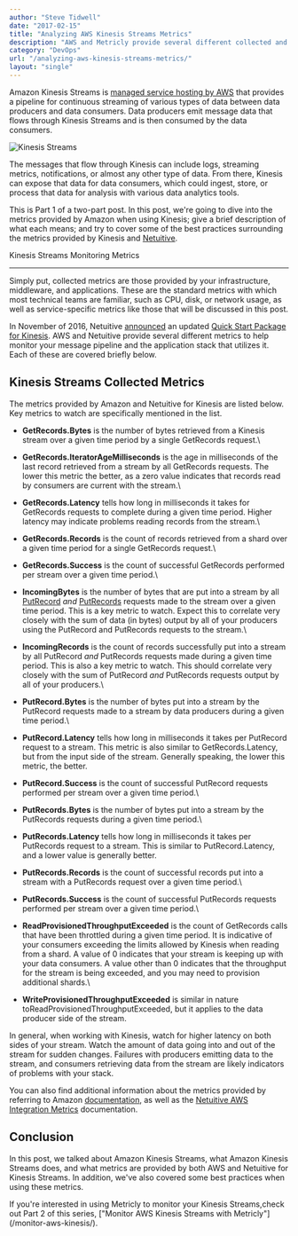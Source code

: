 ```yaml
---
author: "Steve Tidwell"
date: "2017-02-15"
title: "Analyzing AWS Kinesis Streams Metrics"
description: "AWS and Metricly provide several different collected and computed metrics to help monitor your Kinesis Streams and the application stack that utilizes it."
category: "DevOps"
url: "/analyzing-aws-kinesis-streams-metrics/"
layout: "single"
---
```


Amazon Kinesis Streams is [managed service hosting by AWS](https://aws.amazon.com/kinesis/streams/) that provides a pipeline for continuous streaming of various types of data between data producers and data consumers. Data producers emit message data that flows through Kinesis Streams and is then consumed by the data consumers.

![Kinesis Streams](https://s3-us-west-2.amazonaws.com/com-netuitive-app-usw2-public/wp-content/uploads/2017/02/kinesis.png)

The messages that flow through Kinesis can include logs, streaming metrics, notifications, or almost any other type of data. From there, Kinesis can expose that data for data consumers, which could ingest, store, or process that data for analysis with various data analytics tools.

This is Part 1 of a two-part post. In this post, we're going to dive into the metrics provided by Amazon when using Kinesis; give a brief description of what each means; and try to cover some of the best practices surrounding the metrics provided by Kinesis and [Netuitive](/product).

Kinesis Streams Monitoring Metrics

------------------------------------

Simply put, collected metrics are those provided by your infrastructure, middleware, and applications. These are the standard metrics with which most technical teams are familiar, such as CPU, disk, or network usage, as well as service-specific metrics like those that will be discussed in this post.

In November of 2016, Netuitive [announced](/november-2016-release-highlights) an updated [Quick Start Package for Kinesis](https://github.com/netuitive-community-packages/netuitive-packages-aws-kinesis). AWS and Netuitive provide several different metrics to help monitor your message pipeline and the application stack that utilizes it. Each of these are covered briefly below.

Kinesis Streams Collected Metrics
---------------------------------

The metrics provided by Amazon and Netuitive for Kinesis are listed below. Key metrics to watch are specifically mentioned in the list.

-   **GetRecords.Bytes** is the number of bytes retrieved from a Kinesis stream over a given time period by a single GetRecords request.\
-   **GetRecords.IteratorAgeMilliseconds** is the age in milliseconds of the last record retrieved from a stream by all GetRecords requests. The lower this metric the better, as a zero value indicates that records read by consumers are current with the stream.\
-   **GetRecords.Latency** tells how long in milliseconds it takes for GetRecords requests to complete during a given time period. Higher latency may indicate problems reading records from the stream.\
-   **GetRecords.Records** is the count of records retrieved from a shard over a given time period for a single GetRecords request.\
-   **GetRecords.Success** is the count of successful GetRecords performed per stream over a given time period.\
-   **IncomingBytes** is the number of bytes that are put into a stream by all [PutRecord](http://docs.aws.amazon.com/kinesis/latest/APIReference/API_PutRecord.html) *and* [PutRecords](http://docs.aws.amazon.com/kinesis/latest/APIReference/API_PutRecords.html) requests made to the stream over a given time period. This is a key metric to watch. Expect this to correlate very closely with the sum of data (in bytes) output by all of your producers using the PutRecord and PutRecords requests to the stream.\
-   **IncomingRecords** is the count of records successfully put into a stream by all PutRecord *and* PutRecords requests made during a given time period. This is also a key metric to watch. This should correlate very closely with the sum of PutRecord *and* PutRecords requests output by all of your producers.\
-   **PutRecord.Bytes** is the number of bytes put into a stream by the PutRecord requests made to a stream by data producers during a given time period.\
-   **PutRecord.Latency** tells how long in milliseconds it takes per PutRecord request to a stream. This metric is also similar to GetRecords.Latency, but from the input side of the stream. Generally speaking, the lower this metric, the better.

-   **PutRecord.Success** is the count of successful PutRecord requests performed per stream over a given time period.\
-   **PutRecords.Bytes** is the number of bytes put into a stream by the PutRecords requests during a given time period.\
-   **PutRecords.Latency** tells how long in milliseconds it takes per PutRecords request to a stream. This is similar to PutRecord.Latency, and a lower value is generally better.

-   **PutRecords.Records** is the count of successful records put into a stream with a PutRecords request over a given time period.\
-   **PutRecords.Success** is the count of successful PutRecords requests performed per stream over a given time period.\
-   **ReadProvisionedThroughputExceeded** is the count of GetRecords calls that have been throttled during a given time period. It is indicative of your consumers exceeding the limits allowed by Kinesis when reading from a shard. A value of 0 indicates that your stream is keeping up with your data consumers. A value other than 0 indicates that the throughput for the stream is being exceeded, and you may need to provision additional shards.\
-   **WriteProvisionedThroughputExceeded** is similar in nature toReadProvisionedThroughputExceeded, but it applies to the data producer side of the stream.

In general, when working with Kinesis, watch for higher latency on both sides of your stream. Watch the amount of data going into and out of the stream for sudden changes. Failures with producers emitting data to the stream, and consumers retrieving data from the stream are likely indicators of problems with your stack.

You can also find additional information about the metrics provided by referring to Amazon [documentation](http://docs.aws.amazon.com/streams/latest/dev/monitoring-with-cloudwatch.html), as well as the [Netuitive AWS Integration Metrics](https://help.netuitive.com/Content/Integrations/aws_metrics.htm#kinesis-1) documentation.

Conclusion
----------

In this post, we talked about Amazon Kinesis Streams, what Amazon Kinesis Streams does, and what metrics are provided by both AWS and Netuitive for Kinesis Streams. In addition, we've also covered some best practices when using these metrics.

If you're interested in using Metricly to monitor your Kinesis Streams,check out Part 2 of this series, ["Monitor AWS Kinesis Streams with Metricly"] (/monitor-aws-kinesis/). 
